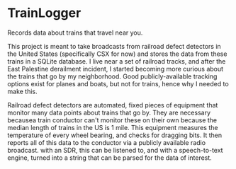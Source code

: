 # TrainLogger
Records data about trains that travel near you.

This project is meant to take broadcasts from railroad defect detectors in the United States (specifically CSX for now) and
stores the data from these trains in a SQLite database. I live near a set of railroad tracks, and after the East Palestine
derailment incident, I started becoming more curious about the trains that go by my neighborhood. Good publicly-available tracking 
options exist for planes and boats, but not for trains, hence why I needed to make this.

Railroad defect detectors are automated, fixed pieces of equipment that monitor many data points about trains that go by. 
They are necessary becausea train conductor can't monitor these on their own because the median length of trains in the US is 1 mile. 
This equipment measures the temperature of every wheel bearing, and checks for dragging bits. It then reports all of this data to
the conductor via a publicly available radio broadcast. with an SDR, this can be listened to, and with a speech-to-text engine,
turned into a string that can be parsed for the data of interest.
